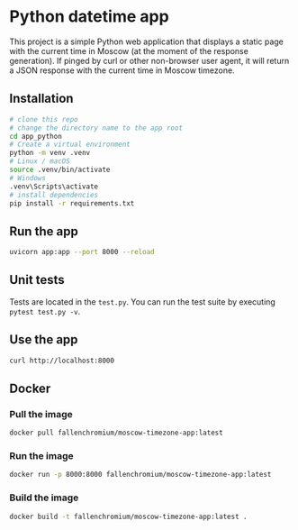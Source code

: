 # Python datetime app

This project is a simple Python web application that displays a static page with the current time in Moscow (at the moment of the response generation). If pinged by curl or other non-browser user agent, it will return a JSON response with the current time in Moscow timezone.

## Installation

```bash
# clone this repo
# change the directory name to the app root
cd app_python
# Create a virtual environment
python -m venv .venv
# Linux / macOS
source .venv/bin/activate
# Windows
.venv\Scripts\activate
# install dependencies
pip install -r requirements.txt
```

## Run the app

```bash
uvicorn app:app --port 8000 --reload
```

## Unit tests

Tests are located in the `test.py`. You can run the test suite by executing `pytest test.py -v`.

## Use the app

```bash
curl http://localhost:8000
```

## Docker

### Pull the image

```bash
docker pull fallenchromium/moscow-timezone-app:latest
```

### Run the image

```bash
docker run -p 8000:8000 fallenchromium/moscow-timezone-app:latest
```

### Build the image

```bash
docker build -t fallenchromium/moscow-timezone-app:latest .
```
